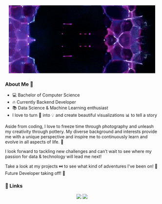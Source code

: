 <p align="center">
  <img src="https://github.com/baranema/baranema/blob/main/hello.gif" alt="Hi, I'm Emilija 👋 I'm a 🚀 Lithuanian developer 🚀">
</p>

### About Me 💫

- 💻 Bachelor of Computer Science
- 🔥 Currently Backend Developer
- 📚 Data Science & Machine Learning enthusiast
- I love to turn 🔢 into 💡 and create beautiful visualizations 📊 to tell a story

Aside from coding, I love to freeze time through photography and unleash my creativity through pottery. My diverse background and interests provide me with a unique perspective and inspire me to continuously learn and evolve in all aspects of life. 🎨

I look forward to tackling new challenges and can’t wait to see where my passion for data & technology will lead me next! 

Take a look at my projects ⏭️ to see what kind of adventures I've been on! 🚀 Future Developer taking off! 🚀

### :link: Links
<p align="center">
  <a href= "https://github.com/baranema/"><img src="https://img.icons8.com/material-outlined/27/000000/ball-point-pen.png"/></a>
  <a href= "hhttps://www.linkedin.com/in/emilijabaranauskaite/"><img src="https://img.icons8.com/material-outlined/30/000000/linkedin.png"/></a>
</p>